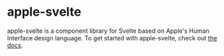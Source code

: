 # apple-svelte

apple-svelte is a component library for Svelte based on Apple's Human Interface design language.
To get started with apple-svelte, check out [the docs](https://apple-svelte.vercel.app).
